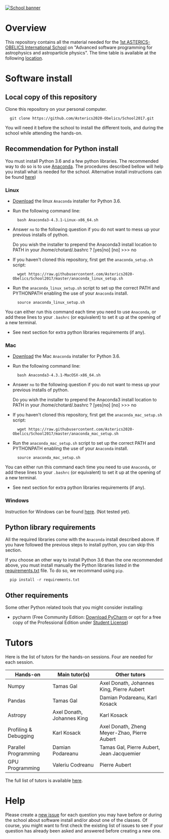 [![School banner](https://indico.in2p3.fr/event/14227/logo)](https://indico.in2p3.fr/event/14227/logo)

# Overview

This repository contains all the material needed for the [1st
ASTERICS-OBELICS International
School](https://indico.in2p3.fr/event/14227) on "Advanced software
programming for astrophysics and astroparticle physics". The time
table is available at the following
[location](https://indico.in2p3.fr/event/14227/timetable/#20170606).

# Software install

## Local copy of this repository

Clone this repository on your personal computer.

      git clone https://github.com/Asterics2020-Obelics/School2017.git

You will need it before the school to install the different tools, and
during the school while attending the hands-on.

## Recommendation for Python install

You must install Python 3.6 and a few python libraries. The
recommended way to do so is to use
[Anaconda](https://www.continuum.io/downloads). The procedures
described bellow will help you install what is needed for the school. Alternative install instructions can be found [here](https://www.continuum.io/downloads#linux))

### Linux

- [Download](https://repo.continuum.io/archive/Anaconda3-4.3.1-Linux-x86_64.sh)
the linux `Anaconda` installer for Python 3.6.

- Run the following command line:

		bash Anaconda3-4.3.1-Linux-x86_64.sh

- Answer `no` to the following question if you do not want to mess up your previous installs of python.
	
	Do you wish the installer to prepend the Anaconda3 install location
	to PATH in your /home/chotard/.bashrc ? [yes|no]
	[no] >>> no

- If you haven't cloned this repository, first get the `anaconda_setup.sh` script:

		wget https://raw.githubusercontent.com/Asterics2020-Obelics/School2017/master/anaconda_linux_setup.sh

- Run the `anaconda_linux_setup.sh` script to set up the correct PATH and
PYTHONPATH enabling the use of your `Anaconda` install.

		source anaconda_linux_setup.sh

You can either run this command each time you need to use `Anaconda`,
or add these lines to your `.bashrc` (or equivalent) to set it up at
the opening of a new terminal.

- See next section for extra python libraries requirements (if any).

### Mac

- [Download](https://repo.continuum.io/archive/Anaconda3-4.3.1-MacOSX-x86_64.sh)
the Mac `Anaconda` installer for Python 3.6.

- Run the following command line:

		bash Anaconda3-4.3.1-MacOSX-x86_64.sh

- Answer `no` to the following question if you do not want to mess up your previous installs of python.
	
	Do you wish the installer to prepend the Anaconda3 install location
	to PATH in your /home/chotard/.bashrc ? [yes|no]
	[no] >>> no

- If you haven't cloned this repository, first get the `anaconda_mac_setup.sh` script:

		wget https://raw.githubusercontent.com/Asterics2020-Obelics/School2017/master/anaconda_mac_setup.sh

- Run the `anaconda_mac_setup.sh` script to set up the correct PATH and
PYTHONPATH enabling the use of your `Anaconda` install.

		source anaconda_mac_setup.sh

You can either run this command each time you need to use `Anaconda`,
or add these lines to your `.bashrc` (or equivalent) to set it up at
the opening of a new terminal.

- See next section for extra python libraries requirements (if any).

### Windows

Instruction for Windows can be found
[here](https://www.continuum.io/downloads#windows). (Not tested yet).

## Python library requirements

All the required libraries come with the `Anaconda` install described
above. If you have followed the previous steps to install python, you
can skip this section.

If you choose an other way to install Python 3.6 than the one
recommended above, you must install manually the Python libraries
listed in the [requirements.txt](requirements.txt) file. To do so, we
recommand using `pip`.

	  pip install -r requirements.txt

## Other requirements

Some other Python related tools that you might consider installing:

- pycharm (Free Community Edition: [Download PyCharm](https://www.jetbrains.com/pycharm/download) or opt for a free copy of the Professional Edition under [Student License](https://www.jetbrains.com/student/))

# Tutors

Here is the list of tutors for the hands-on sessions. Four are needed for each session.

| Hands-on               | Main tutor(s)              | Other tutors                                 |
| ---------------------- |----------------------------|----------------------------------------------|
| Numpy                  | Tamas Gal                  | Axel Donath, Johannes King, Pierre Aubert    |
| Pandas                 | Tamas Gal                  | Damian Podareanu, Karl Kosack                |
| Astropy                | Axel Donath, Johannes King | Karl Kosack                                  |
| Profiling & Debugging  | Karl Kosack                | Axel Donath, Zheng Meyer-Zhao, Pierre Aubert |
| Parallel Programming   | Damian Podareanu           | Tamas Gal, Pierre Aubert, Jean Jacquemier    |
| GPU Programming        | Valeriu Codreanu           | Pierre Aubert                                |

The full list of tutors is available [here](https://indico.in2p3.fr/event/14227/page/10).

 
# Help

Please create a [new
issue](https://github.com/Asterics2020-Obelics/School2017/issues) for
each question you may have before or during the school about software
install and/or about one of the classes. Of course, you might want to
first check the existing list of issues to see if your question has
already been asked and answered before creating a new one.

